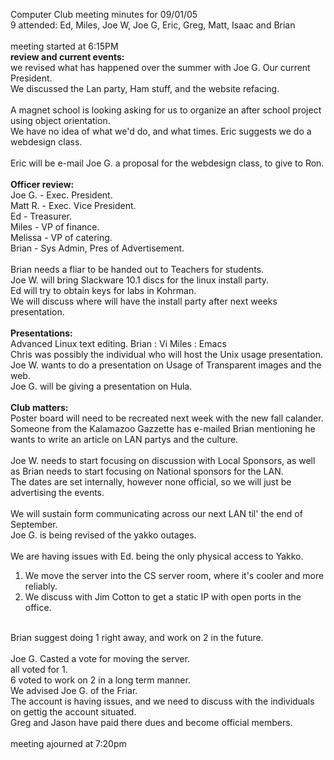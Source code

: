 Computer Club meeting minutes for 09/01/05<br>
   9 attended: Ed, Miles, Joe W, Joe G, Eric, Greg, Matt, Isaac and Brian<br>
<br>
meeting started at 6:15PM<br>
<b>review and current events:</b><br>
we revised what has happened over the summer with Joe G. Our current President.<br>
We discussed the Lan party, Ham stuff, and the website refacing.<br>
<br>
A magnet school is looking asking for us to organize an after school project using object orientation.<br>
We have no idea of what we'd do, and what times.  Eric suggests we do a webdesign class.<br>
<br>
Eric will be e-mail Joe G. a proposal for the webdesign class, to give to Ron.<br>
<br>
<b>Officer review:</b><br>
Joe G. - Exec. President.<br>
Matt R. - Exec. Vice President.<br>
Ed - Treasurer.<br>
Miles - VP of finance.<br>
Melissa - VP of catering.<br>
Brian - Sys Admin, Pres of Advertisement.<br>
<br>
Brian needs a fliar to be handed out to Teachers for students.<br>
Joe W. will bring Slackware 10.1 discs for the linux install party.<br>
Ed will try to obtain keys for labs in Kohrman.<br>
We will discuss where will have the install party after next weeks presentation.<br>
<br>
<b>Presentations:</b><br>
Advanced Linux text editing. Brian : Vi Miles : Emacs<br>
Chris was possibly the individual who will host the Unix usage presentation.<br>
Joe W. wants to do a presentation on Usage of Transparent images and the web.<br>
Joe G. will be giving a presentation on Hula.<br>
<br>
<b>Club matters:</b><br>
Poster board will need to be recreated next week with the new fall calander.<br>
Someone from the Kalamazoo Gazzette has e-mailed Brian mentioning he wants to write an article on
LAN partys and the culture.<br>
<br>
Joe W. needs to start focusing on discussion with Local Sponsors, as well as Brian needs to start focusing on National sponsors for the LAN.<br>
The dates are set internally, however none official, so we will just be advertising the events.<br>
<br>
We will sustain form communicating across our next LAN til' the end of September.<br>
Joe G. is being revised of the yakko outages.<br>
<br>
We are having issues with Ed. being the only physical access to Yakko.<br>
1. We move the server into the CS server room, where it's cooler and more reliably.<br>
2. We discuss with Jim Cotton to get a static IP with open ports in the office.<br>
<br>
Brian suggest doing 1 right away, and work on 2 in the future.<br>
<br>
Joe G. Casted a vote for moving the server.<br>
all voted for 1.<br>
6 voted to work on 2 in a long term manner.<br>
We advised Joe G. of the Friar.<br>
The account is having issues, and we need to discuss with the individuals on gettig the account situated.<br>
Greg and Jason have paid there dues and become official members.<br>
<br>
meeting ajourned at 7:20pm<br>
